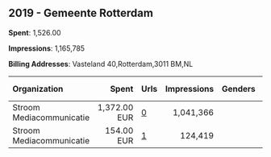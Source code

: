 ## 2019 - Gemeente Rotterdam 
**Spent**: 1,526.00

**Impressions**: 1,165,785

**Billing Addresses**: Vasteland 40,Rotterdam,3011 BM,NL

|Organization|Spent|Urls|Impressions|Genders|Age Brackets|Country Codes|
|:---|---:|:---|---:|:---|:---|:---|
|Stroom Mediacommunicatie|1,372.00 EUR|[0](https://www.snap.com/political-ads/asset/4d935156db646d77ece4e7a3a573e520beb9ecdc5621439895f25a6c1bac159f?mediaType=mp4)|1,041,366||25-|netherlands|
|Stroom Mediacommunicatie|154.00 EUR|[1](https://www.snap.com/political-ads/asset/20f35b1958c5d52de97fa21bdaf0b022341935136d7ffc23bea3a1ef25f3597f?mediaType=mp4)|124,419||30-|netherlands|
